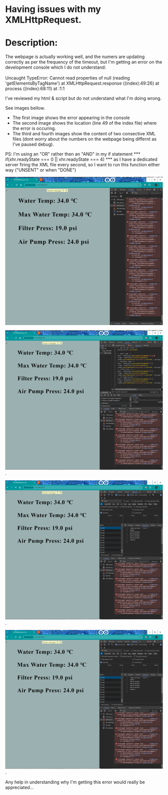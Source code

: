# Having issues with my XMLHttpRequest.


# Description:
The webpage is actually working well, and the numers are updating correctly as per the frequency of the timeout, but I'm getting an error on the development console which I do not understand: <br><br>
Uncaught TypeError: Cannot read properties of null (reading 'getElementsByTagName') at XMLHttpRequest.response ((index):49:26) at process ((index):68:11) at <anonymous>:1:1

I've reviewed my html & script but do not understand what I'm doing wrong.

See images bellow.
- The first image shows the error appearing in the console<br>
- The second image shows the location (line 49 of the index file) where the error is occuring.<br>
- The third and fourth images show the content of two consective XML files (dont worry about the numbers on the webpage being differnt as I've paused debug).<br>

PS: I'm using an "OR" rather then an "AND" in my if statement *** if(xhr.readyState === 0 || xhr.readyState === 4) *** as I have a dedicated server firing the XML file every second, so I want to run this function either way ("UNSENT"  or when "DONE")

![Error1](https://github.com/AIoT-Consulting/AJAX_Example/blob/main/assets/Screenshot%20Errors_1.png)

![Error1](https://github.com/AIoT-Consulting/AJAX_Example/blob/main/assets/Screenshot%20Errors_2.png).

![Error1](https://github.com/AIoT-Consulting/AJAX_Example/blob/main/assets/Screenshot%20Network_2.png).

![Error1](https://github.com/AIoT-Consulting/AJAX_Example/blob/main/assets/Screenshot%20Network_3.png).


Any help in understanding why I'm getting this error would really be appreciated...

